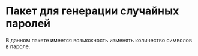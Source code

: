 # Пакет для генерации случайных паролей
В данном пакете имеется возможность изменять количество символов в пароле.